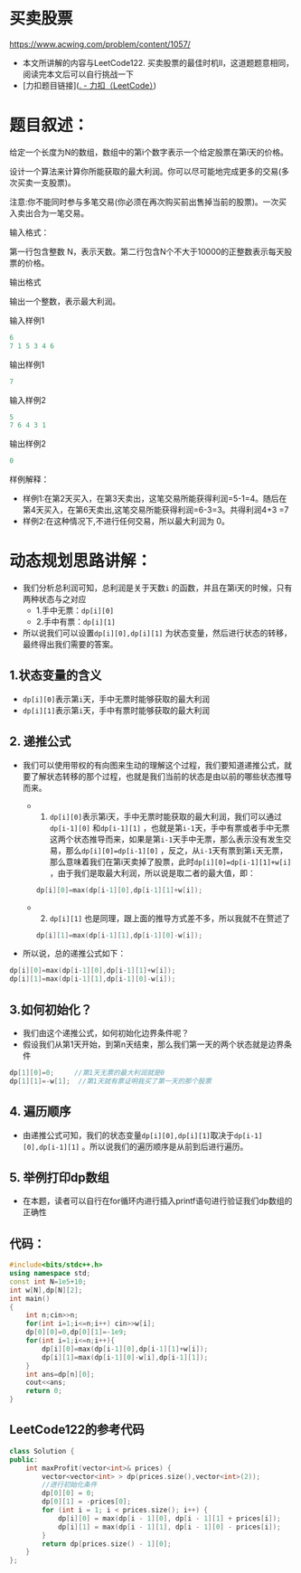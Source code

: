 # 买卖股票

https://www.acwing.com/problem/content/1057/

+ 本文所讲解的内容与LeetCode122. 买卖股票的最佳时机ll，这道题题意相同，阅读完本文后可以自行挑战一下
+ [力扣题目链接]([. - 力扣（LeetCode）](https://leetcode.cn/problems/best-time-to-buy-and-sell-stock-ii/))

# 题目叙述：

给定一个长度为N的数组，数组中的第i个数字表示一个给定股票在第i天的价格。

设计一个算法来计算你所能获取的最大利润。你可以尽可能地完成更多的交易(多次买卖一支股票)。

注意:你不能同时参与多笔交易(你必须在再次购买前出售掉当前的股票)。一次买入卖出合为一笔交易。

输入格式：

第一行包含整数 N，表示天数。第二行包含N个不大于10000的正整数表示每天股票的价格。

输出格式

输出一个整数，表示最大利润。

输入样例1

```cpp
6
7 1 5 3 4 6
```

输出样例1

```cpp
7
```

输入样例2

```cpp
5
7 6 4 3 1
```

输出样例2

```cpp
0
```

样例解释：

+ 样例1:在第2天买入，在第3天卖出，这笔交易所能获得利润=5-1=4。随后在第4天买入，在第6天卖出,这笔交易所能获得利润=6-3=3。共得利润4+3 =7
+ 样例2:在这种情况下,不进行任何交易，所以最大利润为 0。



# 动态规划思路讲解：

+ 我们分析总利润可知，总利润是关于天数`i` 的函数，并且在第i天的时候，只有两种状态与之对应
  + 1.手中无票：`dp[i][0]`
  + 2.手中有票：`dp[i][1]`
+ 所以说我们可以设置`dp[i][0],dp[i][1]` 为状态变量，然后进行状态的转移，最终得出我们需要的答案。

## 1.状态变量的含义

+ `dp[i][0]`表示第`i`天，手中无票时能够获取的最大利润
+ `dp[i][1]`表示第`i`天，手中有票时能够获取的最大利润

## 2. 递推公式

+ 我们可以使用带权的有向图来生动的理解这个过程，我们要知道递推公式，就要了解状态转移的那个过程，也就是我们当前的状态是由以前的哪些状态推导而来。

  + 1. `dp[i][0]`表示第i天，手中无票时能获取的最大利润，我们可以通过`dp[i-1][0]` 和`dp[i-1][1]` ，也就是第`i-1`天，手中有票或者手中无票这两个状态推导而来，如果是第`i-1`天手中无票，那么表示没有发生交易，那么`dp[i][0]=dp[i-1][0]` ，反之，从`i-1`天有票到第`i`天无票，那么意味着我们在第i天卖掉了股票，此时`dp[i][0]=dp[i-1][1]+w[i]` ，由于我们是取最大利润，所以说是取二者的最大值，即：

    ```cpp
    dp[i][0]=max(dp[i-1][0],dp[i-1][1]+w[i]);
    ```

  + 2. `dp[i][1]` 也是同理，跟上面的推导方式差不多，所以我就不在赘述了

    ```cpp
    dp[i][1]=max(dp[i-1][1],dp[i-1][0]-w[i]);
    ```

+  所以说，总的递推公式如下：

```cpp
dp[i][0]=max(dp[i-1][0],dp[i-1][1]+w[i]);
dp[i][1]=max(dp[i-1][1],dp[i-1][0]-w[i]);
```

## 3.如何初始化？

+ 我们由这个递推公式，如何初始化边界条件呢？
+ 假设我们从第1天开始，到第n天结束，那么我们第一天的两个状态就是边界条件

```cpp
dp[1][0]=0;		//第1天无票的最大利润就是0
dp[1][1]=-w[1];  //第1天就有票证明我买了第一天的那个股票
```

## 4. 遍历顺序

+ 由递推公式可知，我们的状态变量`dp[i][0],dp[i][1]`取决于`dp[i-1][0],dp[i-1][1]`  。所以说我们的遍历顺序是从前到后进行遍历。

## 5. 举例打印dp数组

+ 在本题，读者可以自行在for循环内进行插入printf语句进行验证我们dp数组的正确性

## 代码：

```cpp
#include<bits/stdc++.h>
using namespace std;
const int N=1e5+10;
int w[N],dp[N][2];
int main()
{
    int n;cin>>n;
    for(int i=1;i<=n;i++) cin>>w[i];
    dp[0][0]=0,dp[0][1]=-1e9;
    for(int i=1;i<=n;i++){
        dp[i][0]=max(dp[i-1][0],dp[i-1][1]+w[i]);
        dp[i][1]=max(dp[i-1][0]-w[i],dp[i-1][1]);
    }
    int ans=dp[n][0];
    cout<<ans;
    return 0;
}
```



##  LeetCode122的参考代码

```cpp
class Solution {
public:
	int maxProfit(vector<int>& prices) {
		vector<vector<int> > dp(prices.size(),vector<int>(2));
        //进行初始化条件
		dp[0][0] = 0;
		dp[0][1] = -prices[0];
		for (int i = 1; i < prices.size(); i++) {
			dp[i][0] = max(dp[i - 1][0], dp[i - 1][1] + prices[i]);
			dp[i][1] = max(dp[i - 1][1], dp[i - 1][0] - prices[i]);
		}
		return dp[prices.size() - 1][0];
	}
};
```

